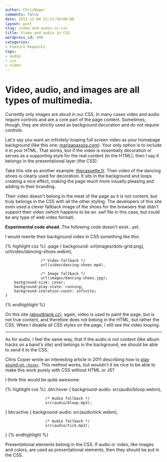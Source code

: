 ```yaml
---
author: ChrisNager
comments: false
date: 2012-12-04 22:11:50+00:00
layout: post
slug: video-and-audio-in-css
title: Video and audio in CSS
wordpress_id: 490
categories:
- Feature Requests
tags:
- audio
- css
- video
---
```


<h1 class="intro">Video, audio, and images are all types of multimedia.</h1>

Currently only images are aloud in our CSS. In many cases video and audio require controls and are a core part of the page content. Sometimes, though, they are strictly used as background decoration and do not require controls.

Let's say you want an infinitely-looping full screen video as your homepage background (like this one: [marisapassos.com](http://marisapassos.com/)). Your only option is to include it in your HTML. That works, but if the video is essentially decoration or serves as a supporting style for the real content (in the HTML), then I say it belongs in the presentational layer (the CSS).

<!-- more -->

Take this site as another example: [thecassette.fr](http://www.thecassette.fr/). Their video of the dancing shoes is clearly used for decoration. It sits in the background and loops creating a nice effect, making the page much more visually pleasing and adding to their branding.

Their video doesn't belong in the meat of the page as it is not content, but truly belongs in the CSS with all the other styling. The developers of this site even used a clever fallback image of the shoes for the browsers that didn't support their video (which happens to be an .swf file in this case, but could be any type of web video format).

<p class="alert"><strong>Experimental code ahead.</strong> The following code doesn't exist…yet.</p>

I would rewrite their background video in CSS something like this:

{% highlight css %}
.page {
        background: url(images/dots-grid.png),
                    url(video/dancing-shoes.webm),

                    /* Video fallback */
                    url(video/dancing-shoes.mp4),

                    /* Image fallback */
                    url(images/dancing-shoes.jpg);
        background-size: cover;
        background-play-state: running;
        background-iteration-count: infinite;
    }
{% endhighlight %}

On this site ([aboutblank.cz](http://www.aboutblank.cz/)), again, video is used to paint the page, but is not true content, and therefore does not belong in the HTML, but rather the CSS. When I disable all CSS styles on the page, I still see the video looping.

* * *

As for audio, I feel the same way, that if the audio is not content (like album tracks on a band's site) and belongs in the background, we should be able to send it to the CSS.

Chris Coyier wrote an interesting article in 2011 describing how to [play sound on `:hover`](http://css-tricks.com/play-sound-on-hover/). This method works, but wouldn't it be nice to be able to make this work purely with CSS without HTML or JS?

I think this would be quite awesome:

{% highlight css %}
.btn:hover {
    background-audio: src(audio/bloop.webm),

                      /* Audio fallback */
                      src(audio/bloop.mp3);
}
btn:active {
    background-audio: src(audio/tick.webm),

                      /* Audio fallback */
                      src(audio/tick.mp3);
}
{% endhighlight %}

Presentational elements belong in the CSS. If audio or video, like images and colors, are used as presentational elements, then they should be put in the CSS.
